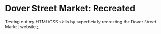 # Dover Street Market: Recreated

Testing out my HTML/CSS skills by superficially recreating the Dover Street Market website.;,

